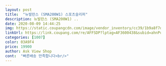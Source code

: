 ```yaml
---
layout: post 
title:  "뉴발란스 (SMA200W1) 스포츠슬리퍼" 
description: 뉴발란스 (SMA200W1) ..
date: 2020-08-09 14:44:25 
img: https://static.coupangcdn.com/image/vendor_inventory/cc39/1b9a8f7d84e7a8de9475c24b6cd548989cce15abf87cf04cf694db4ac7a1.jpg 
linkUrl: https://link.coupang.com/re/AFFSDP?lptag=AF3600438&subid=ahnPublicAsk&pageKey=1539605018&itemId=2637562432&vendorItemId=70599120080&traceid=V0-113-73b1faba7ff85748 
categories: [1007] 
color: 03A9F4 
price: 19900 
author: Ask View Shop 
cont:  "빠른배송 만족합니다<br/>" 
---
```


